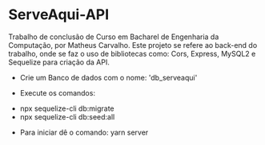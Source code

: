 # ServeAqui-API
  Trabalho de conclusão de Curso em Bacharel de Engenharia da Computação, por Matheus Carvalho.
  Este projeto se refere ao back-end do trabalho, onde se faz o uso de bibliotecas como: Cors, Express, MySQL2 e Sequelize para criação da API.

  * Crie um Banco de dados com o nome: 'db_serveaqui'
  
  * Execute os comandos:
  - npx sequelize-cli db:migrate 
  - npx sequelize-cli db:seed:all

  * Para iniciar dê o comando: yarn server